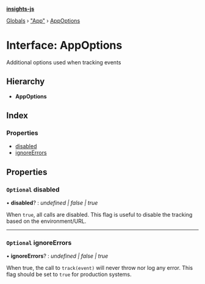 **[insights-js](../README.md)**

[Globals](../globals.md) › [&quot;App&quot;](../modules/_app_.md) › [AppOptions](_app_.appoptions.md)

# Interface: AppOptions

Additional options used when tracking events

## Hierarchy

* **AppOptions**

## Index

### Properties

* [disabled](_app_.appoptions.md#optional-disabled)
* [ignoreErrors](_app_.appoptions.md#optional-ignoreerrors)

## Properties

### `Optional` disabled

• **disabled**? : *undefined | false | true*

When `true`, all calls are disabled.
This flag is useful to disable the tracking based on the environment/URL.

___

### `Optional` ignoreErrors

• **ignoreErrors**? : *undefined | false | true*

When true, the call to `track(event)` will never throw nor log any error.
This flag should be set to `true` for production systems.